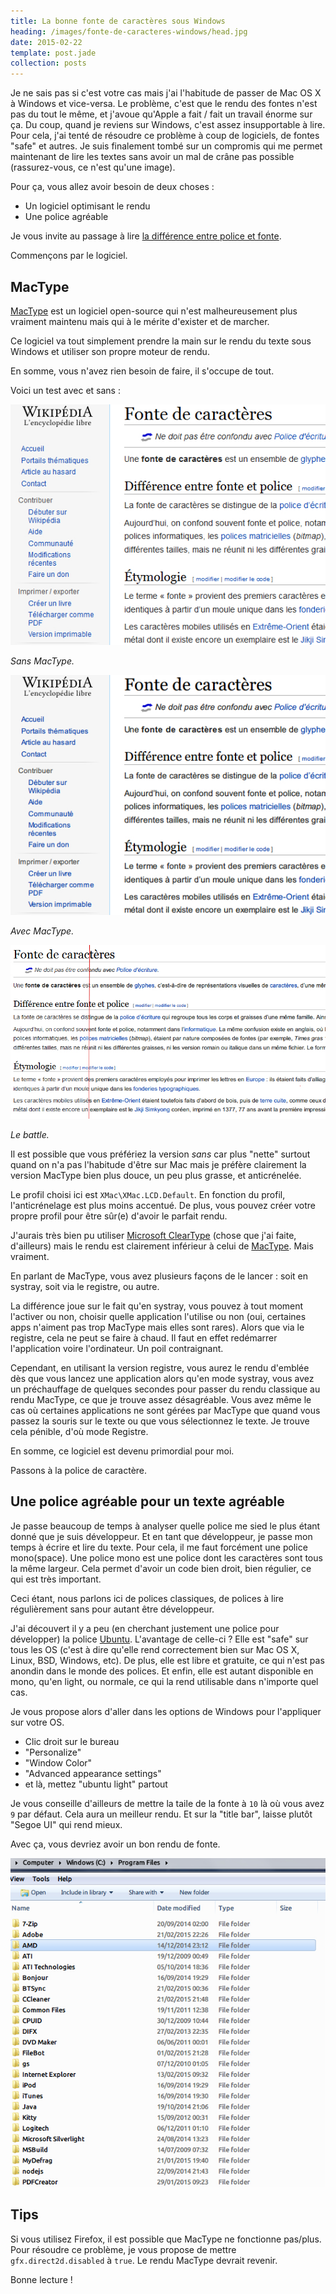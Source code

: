 ```yaml
---
title: La bonne fonte de caractères sous Windows
heading: /images/fonte-de-caracteres-windows/head.jpg
date: 2015-02-22
template: post.jade
collection: posts
---
```


Je ne sais pas si c'est votre cas mais j'ai l'habitude de passer de Mac OS X à Windows et vice-versa. Le problème, c'est que le rendu des fontes n'est pas du tout le même, et j'avoue qu'Apple a fait / fait un travail énorme sur ça. Du coup, quand je reviens sur Windows, c'est assez insupportable à lire. Pour cela, j'ai tenté de résoudre ce problème à coup de logiciels, de fontes "safe" et autres. Je suis finalement tombé sur un compromis qui me permet maintenant de lire les textes sans avoir un mal de crâne pas possible (rassurez-vous, ce n'est qu'une image).

Pour ça, vous allez avoir besoin de deux choses :

- Un logiciel optimisant le rendu
- Une police agréable

Je vous invite au passage à lire [la différence entre police et fonte](http://fr.wikipedia.org/wiki/Fonte_de_caract%C3%A8res).

Commençons par le logiciel.

## MacType

[MacType](https://code.google.com/p/mactype/) est un logiciel open-source qui n'est malheureusement plus vraiment maintenu mais qui à le mérite d'exister et de marcher.

Ce logiciel va tout simplement prendre la main sur le rendu du texte sous Windows et utiliser son propre moteur de rendu.

En somme, vous n'avez rien besoin de faire, il s'occupe de tout.

Voici un test avec et sans :

[![](/images/fonte-de-caracteres-windows/mactype-off.jpg)](/images/fonte-de-caracteres-windows/mactype-off.jpg)

_Sans MacType._

[![](/images/fonte-de-caracteres-windows/mactype-on.jpg)](/images/fonte-de-caracteres-windows/mactype-on.jpg)

_Avec MacType._

[![](/images/fonte-de-caracteres-windows/mactype-off-vs-on.jpg)](/images/fonte-de-caracteres-windows/mactype-off-vs-on.jpg)

_Le battle._

Il est possible que vous préfériez la version _sans_ car plus "nette" surtout quand on n'a pas l'habitude d'être sur Mac mais je préfère clairement la version MacType bien plus douce, un peu plus grasse, et anticrénelée.

Le profil choisi ici est `XMac\XMac.LCD.Default`. En fonction du profil, l'anticrénelage est plus moins accentué. De plus, vous pouvez créer votre propre profil pour être sûr(e) d'avoir le parfait rendu.

J'aurais très bien pu utiliser [Microsoft ClearType](http://www.microsoft.com/en-us/Typography/ClearTypeInfo.aspx) (chose que j'ai faite, d'ailleurs) mais le rendu est clairement inférieur à celui de [MacType](https://code.google.com/p/mactype/). Mais vraiment.

En parlant de MacType, vous avez plusieurs façons de le lancer : soit en systray, soit via le registre, ou autre.

La différence joue sur le fait qu'en systray, vous pouvez à tout moment l'activer ou non, choisir quelle application l'utilise ou non (oui, certaines apps n'aiment pas trop MacType mais elles sont rares). Alors que via le registre, cela ne peut se faire à chaud. Il faut en effet redémarrer l'application voire l'ordinateur. Un poil contraignant.

Cependant, en utilisant la version registre, vous aurez le rendu d'emblée dès que vous lancez une application alors qu'en mode systray, vous avez un préchauffage de quelques secondes pour passer du rendu classique au rendu MacType, ce que je trouve assez désagréable. Vous avez même le cas où certaines applications ne sont gérées par MacType que quand vous passez la souris sur le texte ou que vous sélectionnez le texte. Je trouve cela pénible, d'où mode Registre.

En somme, ce logiciel est devenu primordial pour moi.

Passons à la police de caractère.

## Une police agréable pour un texte agréable

Je passe beaucoup de temps à analyser quelle police me sied le plus étant donné que je suis développeur. Et en tant que développeur, je passe mon temps à écrire et lire du texte. Pour cela, il me faut forcément une police mono(space). Une police mono est une police dont les caractères sont tous la même largeur. Cela permet d'avoir un code bien droit, bien régulier, ce qui est très important.

Ceci étant, nous parlons ici de polices classiques, de polices à lire régulièrement sans pour autant être développeur.

J'ai découvert il y a peu (en cherchant justement une police pour développer) la police [Ubuntu](http://font.ubuntu.com/). L'avantage de celle-ci ? Elle est "safe" sur tous les OS (c'est à dire qu'elle rend correctement bien sur Mac OS X, Linux, BSD, Windows, etc). De plus, elle est libre et gratuite, ce qui n'est pas anondin dans le monde des polices. Et enfin, elle est autant disponible en mono, qu'en light, ou normale, ce qui la rend utilisable dans n'importe quel cas.

Je vous propose alors d'aller dans les options de Windows pour l'appliquer sur votre OS.

- Clic droit sur le bureau
- "Personalize"
- "Window Color"
- "Advanced appearance settings"
- et là, mettez "ubuntu light" partout

Je vous conseille d'ailleurs de mettre la taile de la fonte à `10` là où vous avez `9` par défaut. Cela aura un meilleur rendu. Et sur la "title bar", laisse plutôt "Segoe UI" qui rend mieux.

Avec ça, vous devriez avoir un bon rendu de fonte.

[![](/images/fonte-de-caracteres-windows/windows.jpg)](/images/fonte-de-caracteres-windows/windows.jpg)

## Tips

Si vous utilisez Firefox, il est possible que MacType ne fonctionne pas/plus. Pour résoudre ce problème, je vous propose de mettre `gfx.direct2d.disabled` à `true`. Le rendu MacType devrait revenir.

Bonne lecture !


